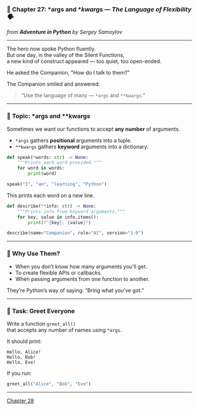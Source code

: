 ### 🧰 Chapter 27: *args and **kwargs — The Language of Flexibility 🗣️*
*from **Adventure in Python** by Sergey Samoylov*

---

The hero now spoke Python fluently.  
But one day, in the valley of the Silent Functions,  
a new kind of construct appeared — too quiet, too open-ended.

He asked the Companion, "How do I talk to them?"

The Companion smiled and answered:

> “Use the language of many — `*args` and `**kwargs`.”  

---

### 🧰 Topic: *args and **kwargs

Sometimes we want our functions to accept **any number** of arguments.

- `*args` gathers **positional** arguments into a tuple.
- `**kwargs` gathers **keyword** arguments into a dictionary.

```python
def speak(*words: str) -> None:
    """Prints each word provided."""
    for word in words:
        print(word)

speak("I", "am", "learning", "Python")
```

This prints each word on a new line.

```python
def describe(**info: str) -> None:
    """Prints info from keyword arguments."""
    for key, value in info.items():
        print(f"{key}: {value}")

describe(name="Companion", role="AI", version="1.0")
```

---

### 🤝 Why Use Them?

- When you don’t know how many arguments you'll get.
- To create flexible APIs or callbacks.
- When passing arguments from one function to another.

They’re Python’s way of saying: “Bring what you’ve got.”

---

### 🧪 Task: Greet Everyone

Write a function `greet_all()`  
that accepts any number of names using `*args`.

It should print:

```
Hello, Alice!
Hello, Bob!
Hello, Eve!
```

If you run:

```python
greet_all("Alice", "Bob", "Eve")
```

---

[Chapter 28](Chapter_28.md)
